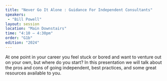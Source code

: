 ```yaml
---
title: "Never Go It Alone : Guidance For Independent Consultants"
speakers:
 - "Bill Powell"
layout: session
location: "Main Downstairs"
time: "4:10 — 4:30pm"
order: "G1b"
edition: "2024"
---
```


At one point in your career you feel stuck or bored and want to venture out on your own, but where do you start? In this presentation we will talk about the pros and cons of going independent, best practices, and some great resources available to you. 